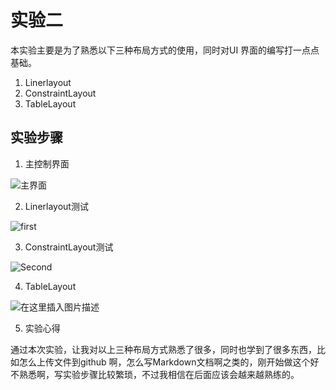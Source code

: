 #  实验二

本实验主要是为了熟悉以下三种布局方式的使用，同时对UI 界面的编写打一点点基础。

 1. Linerlayout
 2. ConstraintLayout
 3. TableLayout


## 实验步骤

 

 1. 主控制界面
 
 ![主界面](https://img-blog.csdnimg.cn/20190313133700606.png?x-oss-process=image/watermark,type_ZmFuZ3poZW5naGVpdGk,shadow_10,text_aHR0cHM6Ly9ibG9nLmNzZG4ubmV0L3FpbmdmZW5nbG9zZXI=,size_16,color_FFFFFF,t_70)
 
 2. Linerlayout测试
 
 ![first](https://img-blog.csdnimg.cn/20190313133739356.png?x-oss-process=image/watermark,type_ZmFuZ3poZW5naGVpdGk,shadow_10,text_aHR0cHM6Ly9ibG9nLmNzZG4ubmV0L3FpbmdmZW5nbG9zZXI=,size_16,color_FFFFFF,t_70)
 
 3. ConstraintLayout测试

 ![Second](https://img-blog.csdnimg.cn/20190313133816801.png?x-oss-process=image/watermark,type_ZmFuZ3poZW5naGVpdGk,shadow_10,text_aHR0cHM6Ly9ibG9nLmNzZG4ubmV0L3FpbmdmZW5nbG9zZXI=,size_16,color_FFFFFF,t_70)
 
 4. TableLayout
 
 ![在这里插入图片描述](https://img-blog.csdnimg.cn/20190313135102178.png?x-oss-process=image/watermark,type_ZmFuZ3poZW5naGVpdGk,shadow_10,text_aHR0cHM6Ly9ibG9nLmNzZG4ubmV0L3FpbmdmZW5nbG9zZXI=,size_16,color_FFFFFF,t_70)

 5. 实验心得
 
  通过本次实验，让我对以上三种布局方式熟悉了很多，同时也学到了很多东西，比如怎么上传文件到github 啊，怎么写Markdown文档啊之类的，刚开始做这个好不熟悉啊，写实验步骤比较繁琐，不过我相信在后面应该会越来越熟练的。
